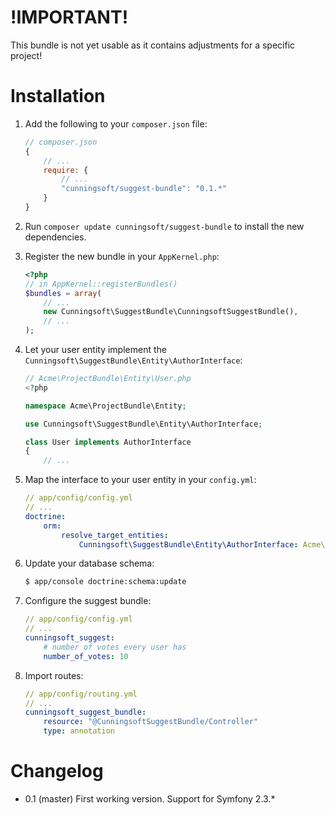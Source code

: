 !IMPORTANT!
===========
This bundle is not yet usable as it contains adjustments for a specific project!

Installation
============

1. Add the following to your `composer.json` file:

    ```js
    // composer.json
    {
        // ...
        require: {
            // ...
            "cunningsoft/suggest-bundle": "0.1.*"
        }
    }
    ```

2. Run `composer update cunningsoft/suggest-bundle` to install the new dependencies.

3. Register the new bundle in your `AppKernel.php`:

    ```php
    <?php
    // in AppKernel::registerBundles()
    $bundles = array(
        // ...
        new Cunningsoft\SuggestBundle\CunningsoftSuggestBundle(),
        // ...
    );
    ```

4. Let your user entity implement the `Cunningsoft\SuggestBundle\Entity\AuthorInterface`:

    ```php
    // Acme\ProjectBundle\Entity\User.php
    <?php

    namespace Acme\ProjectBundle\Entity;

    use Cunningsoft\SuggestBundle\Entity\AuthorInterface;

    class User implements AuthorInterface
    {
        // ...
    ```

5. Map the interface to your user entity in your `config.yml`:

    ```yaml
    // app/config/config.yml
    // ...
    doctrine:
        orm:
            resolve_target_entities:
                Cunningsoft\SuggestBundle\Entity\AuthorInterface: Acme\ProjectBundle\Entity\User
    ```

6. Update your database schema:

    ```bash
    $ app/console doctrine:schema:update
    ```

7. Configure the suggest bundle:

    ```yaml
    // app/config/config.yml
    // ...
    cunningsoft_suggest:
        # number of votes every user has
        number_of_votes: 10
    ```

8. Import routes:

    ```yaml
    // app/config/routing.yml
    // ...
    cunningsoft_suggest_bundle:
        resource: "@CunningsoftSuggestBundle/Controller"
        type: annotation
    ```


Changelog
=========

* 0.1 (master)
First working version. Support for Symfony 2.3.*

